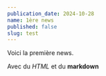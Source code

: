 ```yaml
---
publication_date: 2024-10-28
name: 1ère news
published: false
slug: test
--- 
```


Voici la première news. 

Avec du <em>HTML</em> et du **markdown**